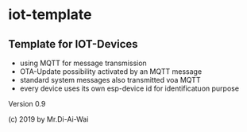 # iot-template
## Template for IOT-Devices
  
 - using MQTT for message transmission
 - OTA-Update possibility activated by an MQTT message
 - standard system messages also transmitted voa MQTT
 - every device uses its own esp-device id for identificatuon purpose

 Version 0.9

 (c) 2019 by Mr.Di-Ai-Wai
